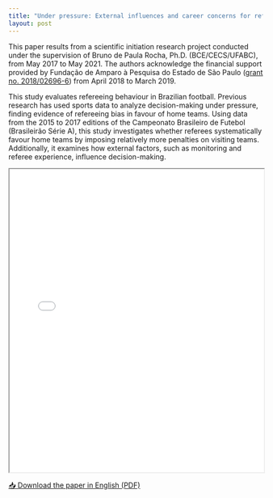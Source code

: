 ```yaml
---
title: "Under pressure: External influences and career concerns for refereeing activities in Brazilian football (August 2020)"
layout: post
---
```


This paper results from a scientific initiation research project conducted under the supervision of Bruno de Paula Rocha, Ph.D. (BCE/CECS/UFABC), from May 2017 to May 2021. The authors acknowledge the financial support provided by Fundação de Amparo à Pesquisa do Estado de São Paulo ([grant no. 2018/02696-6](https://bv.fapesp.br/en/bolsas/177828/social-pressure-favouritism-and-monitoring-new-evidence-in-brazilian-football/)) from April 2018 to March 2019.  

This study evaluates refereeing behaviour in Brazilian football. Previous research has used sports data to analyze decision-making under pressure, finding evidence of refereeing bias in favour of home teams. Using data from the 2015 to 2017 editions of the Campeonato Brasileiro de Futebol (Brasileirão Série A), this study investigates whether referees systematically favour home teams by imposing relatively more penalties on visiting teams. Additionally, it examines how external factors, such as monitoring and referee experience, influence decision-making.

<iframe src="/assets/files/202008_English.pdf" width="100%" height="600px"></iframe>

[📥 Download the paper in English (PDF)](/assets/files/202008_English.pdf)
